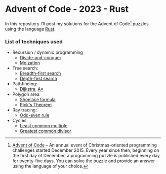 # Advent of Code - 2023 - Rust

In this repository I'll post my solutions for the Advent of Code[^aoc] puzzles using the language [Rust][rust].

### List of techniques used
- Recursion / dynamic programming
    - [Divide-and-conquer][dac]
    - [Moization][mem]
- Tree search:
    - [Breadth-first search][bfs]
    - [Depth-first search][dfs]
- Pathfinding:
    - [Dijkstra][dijkstra], [A*][a-star]
- Polygon area:
    - [Shoelace formula][shoelace]
    - [Pick's Theorem][pick]
- Ray tracing:
    - [Odd-even rule][odd-even]
- Cycles: 
    - [Least common multiple][lcm]
    - [Greatest common divisor][gcd]

[^aoc]:
    [Advent of Code][aoc] – An annual event of Christmas-oriented programming challenges started December 2015.
    Every year since then, beginning on the first day of December, a programming puzzle is published every day for twenty-five days.
    You can solve the puzzle and provide an answer using the language of your choice.

[aoc]: https://adventofcode.com
[rust]: https://www.rust-lang.org/
[pick]: https://en.wikipedia.org/wiki/Pick%27s_theorem
[shoelace]: https://en.wikipedia.org/wiki/Shoelace_formula
[dijkstra]: https://en.wikipedia.org/wiki/Dijkstra%27s_algorithm
[a-star]: https://en.wikipedia.org/wiki/A*_search_algorithm
[odd-even]: https://en.wikipedia.org/wiki/Even%E2%80%93odd_rule
[lcm]: https://en.wikipedia.org/wiki/Least_common_multiple
[gcd]: https://en.wikipedia.org/wiki/Greatest_common_divisor
[bfs]: https://en.wikipedia.org/wiki/Breadth-first_search
[dfs]: https://en.wikipedia.org/wiki/Depth-first_search
[dac]: https://en.wikipedia.org/wiki/Divide-and-conquer_algorithm
[mem]: https://en.wikipedia.org/wiki/Memoization